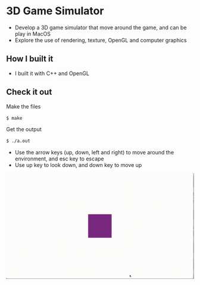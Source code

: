 # 3D Game Simulator

- Develop a 3D game simulator that move around the game, and can be play in MacOS
- Explore the use of rendering, texture, OpenGL and computer graphics

## How I built it
- I built it with C++ and OpenGL

## Check it out
Make the files
```bash
$ make
```

Get the output
```bash
$ ./a.out
```

- Use the arrow keys (up, down, left and right) to move around the environment, and esc key to escape
- Use up key to look down, and down key to move up

![](res/Demo.gif)

